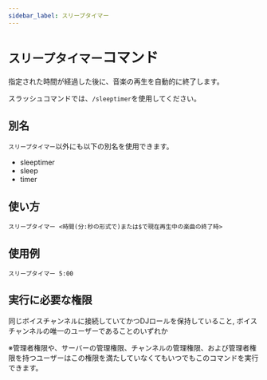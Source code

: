 ```yaml
---
sidebar_label: スリープタイマー
---
```

# `スリープタイマー`コマンド
指定された時間が経過した後に、音楽の再生を自動的に終了します。

スラッシュコマンドでは、`/sleeptimer`を使用してください。

## 別名
`スリープタイマー`以外にも以下の別名を使用できます。

- sleeptimer
- sleep
- timer

## 使い方
```
スリープタイマー <時間(分:秒の形式で)または$で現在再生中の楽曲の終了時>
```

## 使用例
```
スリープタイマー 5:00
```


## 実行に必要な権限
同じボイスチャンネルに接続していてかつDJロールを保持していること, ボイスチャンネルの唯一のユーザーであることのいずれか

※管理者権限や、サーバーの管理権限、チャンネルの管理権限、および管理者権限を持つユーザーはこの権限を満たしていなくてもいつでもこのコマンドを実行できます。

